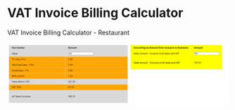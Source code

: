 # VAT Invoice Billing Calculator
 VAT Invoice Billing Calculator - Restaurant 


![1](images/images-1.png)
